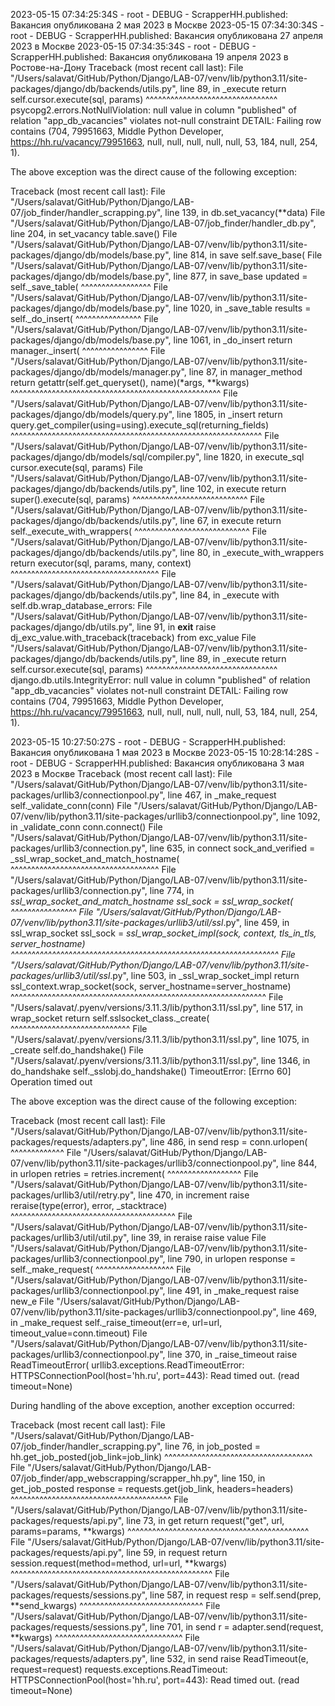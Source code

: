 2023-05-15 07:34:25:34S - root - DEBUG - ScrapperHH.published: Вакансия опубликована 2 мая 2023 в Москве
2023-05-15 07:34:30:34S - root - DEBUG - ScrapperHH.published: Вакансия опубликована 27 апреля 2023 в Москве
2023-05-15 07:34:35:34S - root - DEBUG - ScrapperHH.published: Вакансия опубликована 19 апреля 2023 в Ростове-на-Дону
Traceback (most recent call last):
  File "/Users/salavat/GitHub/Python/Django/LAB-07/venv/lib/python3.11/site-packages/django/db/backends/utils.py", line 89, in _execute
    return self.cursor.execute(sql, params)
           ^^^^^^^^^^^^^^^^^^^^^^^^^^^^^^^^
psycopg2.errors.NotNullViolation: null value in column "published" of relation "app_db_vacancies" violates not-null constraint
DETAIL:  Failing row contains (704, 79951663, Middle Python Developer, https://hh.ru/vacancy/79951663, null, null, null, null, null, 53, 184, null, 254, 1).


The above exception was the direct cause of the following exception:

Traceback (most recent call last):
  File "/Users/salavat/GitHub/Python/Django/LAB-07/job_finder/handler_scrapping.py", line 139, in <module>
    db.set_vacancy(**data)
  File "/Users/salavat/GitHub/Python/Django/LAB-07/job_finder/handler_db.py", line 204, in set_vacancy
    table.save()
  File "/Users/salavat/GitHub/Python/Django/LAB-07/venv/lib/python3.11/site-packages/django/db/models/base.py", line 814, in save
    self.save_base(
  File "/Users/salavat/GitHub/Python/Django/LAB-07/venv/lib/python3.11/site-packages/django/db/models/base.py", line 877, in save_base
    updated = self._save_table(
              ^^^^^^^^^^^^^^^^^
  File "/Users/salavat/GitHub/Python/Django/LAB-07/venv/lib/python3.11/site-packages/django/db/models/base.py", line 1020, in _save_table
    results = self._do_insert(
              ^^^^^^^^^^^^^^^^
  File "/Users/salavat/GitHub/Python/Django/LAB-07/venv/lib/python3.11/site-packages/django/db/models/base.py", line 1061, in _do_insert
    return manager._insert(
           ^^^^^^^^^^^^^^^^
  File "/Users/salavat/GitHub/Python/Django/LAB-07/venv/lib/python3.11/site-packages/django/db/models/manager.py", line 87, in manager_method
    return getattr(self.get_queryset(), name)(*args, **kwargs)
           ^^^^^^^^^^^^^^^^^^^^^^^^^^^^^^^^^^^^^^^^^^^^^^^^^^^
  File "/Users/salavat/GitHub/Python/Django/LAB-07/venv/lib/python3.11/site-packages/django/db/models/query.py", line 1805, in _insert
    return query.get_compiler(using=using).execute_sql(returning_fields)
           ^^^^^^^^^^^^^^^^^^^^^^^^^^^^^^^^^^^^^^^^^^^^^^^^^^^^^^^^^^^^^
  File "/Users/salavat/GitHub/Python/Django/LAB-07/venv/lib/python3.11/site-packages/django/db/models/sql/compiler.py", line 1820, in execute_sql
    cursor.execute(sql, params)
  File "/Users/salavat/GitHub/Python/Django/LAB-07/venv/lib/python3.11/site-packages/django/db/backends/utils.py", line 102, in execute
    return super().execute(sql, params)
           ^^^^^^^^^^^^^^^^^^^^^^^^^^^^
  File "/Users/salavat/GitHub/Python/Django/LAB-07/venv/lib/python3.11/site-packages/django/db/backends/utils.py", line 67, in execute
    return self._execute_with_wrappers(
           ^^^^^^^^^^^^^^^^^^^^^^^^^^^^
  File "/Users/salavat/GitHub/Python/Django/LAB-07/venv/lib/python3.11/site-packages/django/db/backends/utils.py", line 80, in _execute_with_wrappers
    return executor(sql, params, many, context)
           ^^^^^^^^^^^^^^^^^^^^^^^^^^^^^^^^^^^^
  File "/Users/salavat/GitHub/Python/Django/LAB-07/venv/lib/python3.11/site-packages/django/db/backends/utils.py", line 84, in _execute
    with self.db.wrap_database_errors:
  File "/Users/salavat/GitHub/Python/Django/LAB-07/venv/lib/python3.11/site-packages/django/db/utils.py", line 91, in __exit__
    raise dj_exc_value.with_traceback(traceback) from exc_value
  File "/Users/salavat/GitHub/Python/Django/LAB-07/venv/lib/python3.11/site-packages/django/db/backends/utils.py", line 89, in _execute
    return self.cursor.execute(sql, params)
           ^^^^^^^^^^^^^^^^^^^^^^^^^^^^^^^^
django.db.utils.IntegrityError: null value in column "published" of relation "app_db_vacancies" violates not-null constraint
DETAIL:  Failing row contains (704, 79951663, Middle Python Developer, https://hh.ru/vacancy/79951663, null, null, null, null, null, 53, 184, null, 254, 1).
















2023-05-15 10:27:50:27S - root - DEBUG - ScrapperHH.published: Вакансия опубликована 1 мая 2023 в Москве
2023-05-15 10:28:14:28S - root - DEBUG - ScrapperHH.published: Вакансия опубликована 3 мая 2023 в Москве
Traceback (most recent call last):
  File "/Users/salavat/GitHub/Python/Django/LAB-07/venv/lib/python3.11/site-packages/urllib3/connectionpool.py", line 467, in _make_request
    self._validate_conn(conn)
  File "/Users/salavat/GitHub/Python/Django/LAB-07/venv/lib/python3.11/site-packages/urllib3/connectionpool.py", line 1092, in _validate_conn
    conn.connect()
  File "/Users/salavat/GitHub/Python/Django/LAB-07/venv/lib/python3.11/site-packages/urllib3/connection.py", line 635, in connect
    sock_and_verified = _ssl_wrap_socket_and_match_hostname(
                        ^^^^^^^^^^^^^^^^^^^^^^^^^^^^^^^^^^^^
  File "/Users/salavat/GitHub/Python/Django/LAB-07/venv/lib/python3.11/site-packages/urllib3/connection.py", line 774, in _ssl_wrap_socket_and_match_hostname
    ssl_sock = ssl_wrap_socket(
               ^^^^^^^^^^^^^^^^
  File "/Users/salavat/GitHub/Python/Django/LAB-07/venv/lib/python3.11/site-packages/urllib3/util/ssl_.py", line 459, in ssl_wrap_socket
    ssl_sock = _ssl_wrap_socket_impl(sock, context, tls_in_tls, server_hostname)
               ^^^^^^^^^^^^^^^^^^^^^^^^^^^^^^^^^^^^^^^^^^^^^^^^^^^^^^^^^^^^^^^^^
  File "/Users/salavat/GitHub/Python/Django/LAB-07/venv/lib/python3.11/site-packages/urllib3/util/ssl_.py", line 503, in _ssl_wrap_socket_impl
    return ssl_context.wrap_socket(sock, server_hostname=server_hostname)
           ^^^^^^^^^^^^^^^^^^^^^^^^^^^^^^^^^^^^^^^^^^^^^^^^^^^^^^^^^^^^^^
  File "/Users/salavat/.pyenv/versions/3.11.3/lib/python3.11/ssl.py", line 517, in wrap_socket
    return self.sslsocket_class._create(
           ^^^^^^^^^^^^^^^^^^^^^^^^^^^^^
  File "/Users/salavat/.pyenv/versions/3.11.3/lib/python3.11/ssl.py", line 1075, in _create
    self.do_handshake()
  File "/Users/salavat/.pyenv/versions/3.11.3/lib/python3.11/ssl.py", line 1346, in do_handshake
    self._sslobj.do_handshake()
TimeoutError: [Errno 60] Operation timed out

The above exception was the direct cause of the following exception:

Traceback (most recent call last):
  File "/Users/salavat/GitHub/Python/Django/LAB-07/venv/lib/python3.11/site-packages/requests/adapters.py", line 486, in send
    resp = conn.urlopen(
           ^^^^^^^^^^^^^
  File "/Users/salavat/GitHub/Python/Django/LAB-07/venv/lib/python3.11/site-packages/urllib3/connectionpool.py", line 844, in urlopen
    retries = retries.increment(
              ^^^^^^^^^^^^^^^^^^
  File "/Users/salavat/GitHub/Python/Django/LAB-07/venv/lib/python3.11/site-packages/urllib3/util/retry.py", line 470, in increment
    raise reraise(type(error), error, _stacktrace)
          ^^^^^^^^^^^^^^^^^^^^^^^^^^^^^^^^^^^^^^^^
  File "/Users/salavat/GitHub/Python/Django/LAB-07/venv/lib/python3.11/site-packages/urllib3/util/util.py", line 39, in reraise
    raise value
  File "/Users/salavat/GitHub/Python/Django/LAB-07/venv/lib/python3.11/site-packages/urllib3/connectionpool.py", line 790, in urlopen
    response = self._make_request(
               ^^^^^^^^^^^^^^^^^^^
  File "/Users/salavat/GitHub/Python/Django/LAB-07/venv/lib/python3.11/site-packages/urllib3/connectionpool.py", line 491, in _make_request
    raise new_e
  File "/Users/salavat/GitHub/Python/Django/LAB-07/venv/lib/python3.11/site-packages/urllib3/connectionpool.py", line 469, in _make_request
    self._raise_timeout(err=e, url=url, timeout_value=conn.timeout)
  File "/Users/salavat/GitHub/Python/Django/LAB-07/venv/lib/python3.11/site-packages/urllib3/connectionpool.py", line 370, in _raise_timeout
    raise ReadTimeoutError(
urllib3.exceptions.ReadTimeoutError: HTTPSConnectionPool(host='hh.ru', port=443): Read timed out. (read timeout=None)

During handling of the above exception, another exception occurred:

Traceback (most recent call last):
  File "/Users/salavat/GitHub/Python/Django/LAB-07/job_finder/handler_scrapping.py", line 76, in <module>
    job_posted   = hh.get_job_posted(job_link=job_link)
                   ^^^^^^^^^^^^^^^^^^^^^^^^^^^^^^^^^^^^
  File "/Users/salavat/GitHub/Python/Django/LAB-07/job_finder/app_webscrapping/scrapper_hh.py", line 150, in get_job_posted
    response   = requests.get(job_link, headers=headers)
                 ^^^^^^^^^^^^^^^^^^^^^^^^^^^^^^^^^^^^^^^
  File "/Users/salavat/GitHub/Python/Django/LAB-07/venv/lib/python3.11/site-packages/requests/api.py", line 73, in get
    return request("get", url, params=params, **kwargs)
           ^^^^^^^^^^^^^^^^^^^^^^^^^^^^^^^^^^^^^^^^^^^^
  File "/Users/salavat/GitHub/Python/Django/LAB-07/venv/lib/python3.11/site-packages/requests/api.py", line 59, in request
    return session.request(method=method, url=url, **kwargs)
           ^^^^^^^^^^^^^^^^^^^^^^^^^^^^^^^^^^^^^^^^^^^^^^^^^
  File "/Users/salavat/GitHub/Python/Django/LAB-07/venv/lib/python3.11/site-packages/requests/sessions.py", line 587, in request
    resp = self.send(prep, **send_kwargs)
           ^^^^^^^^^^^^^^^^^^^^^^^^^^^^^^
  File "/Users/salavat/GitHub/Python/Django/LAB-07/venv/lib/python3.11/site-packages/requests/sessions.py", line 701, in send
    r = adapter.send(request, **kwargs)
        ^^^^^^^^^^^^^^^^^^^^^^^^^^^^^^^
  File "/Users/salavat/GitHub/Python/Django/LAB-07/venv/lib/python3.11/site-packages/requests/adapters.py", line 532, in send
    raise ReadTimeout(e, request=request)
requests.exceptions.ReadTimeout: HTTPSConnectionPool(host='hh.ru', port=443): Read timed out. (read timeout=None)